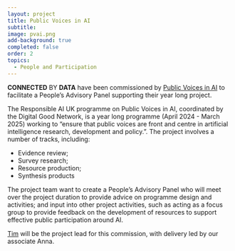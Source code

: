 ```yaml
---
layout: project
title: Public Voices in AI
subtitle: 
image: pvai.png
add-background: true
completed: false
order: 2
topics:
  - People and Participation
---
```

**CONNECTED** BY **DATA** have been commissioned by [Public Voices in AI](https://digitalgood.net/dg-research/public-voices-in-ai/) to facilitate a People’s Advisory Panel supporting their year long project.

<!--more-->
The Responsible AI UK programme on Public Voices in AI, coordinated by the Digital Good Network, is a year long programme (April 2024 - March 2025) working to “ensure that public voices are front and centre in artificial intelligence research, development and policy.”.
The project involves a number of tracks, including:
* Evidence review;
* Survey research;
* Resource production;
* Synthesis products

The project team want to create a People’s Advisory Panel who will meet over the project duration to provide advice on programme design and activities; and 
input into other project activities, such as acting as a focus group to provide feedback on the development of resources to support effective public participation around AI.

[Tim](https://connectedbydata.org/people/tim-davies) will be the project lead for this commission, with delivery led by our associate Anna.